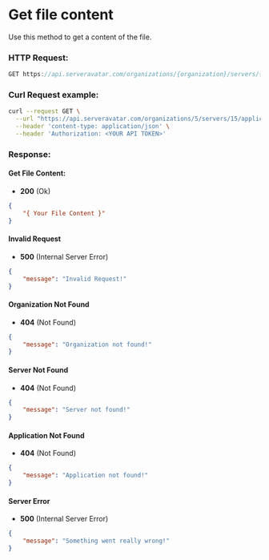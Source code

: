 # Get file content

Use this method to get a content of the file.

### HTTP Request:
```js
GET https://api.serveravatar.com/organizations/{organization}/servers/{server}/applications/{application}/file-managers/file?path={your path name}&filename={your file name}
```

### Curl Request example:

```sh
curl --request GET \
  --url "https://api.serveravatar.com/organizations/5/servers/15/applications/92/file-managers/file?path=public_html&filename=api.php" \
  --header 'content-type: application/json' \
  --header 'Authorization: <YOUR API TOKEN>'
```

### Response:

#### Get File Content:

- __200__ (Ok)

```json
{
    "{ Your File Content }"
}
```

#### Invalid Request
- __500__ (Internal Server Error)
```json
{
    "message": "Invalid Request!"
}
```

#### Organization Not Found
- __404__ (Not Found)

```json
{
    "message": "Organization not found!"
}
```

#### Server Not Found
- __404__ (Not Found)

```json
{
    "message": "Server not found!"
}
```

#### Application Not Found
- __404__ (Not Found)

```json
{
    "message": "Application not found!"
}
```

#### Server Error
- __500__ (Internal Server Error)
```json
{
    "message": "Something went really wrong!"
}
```

